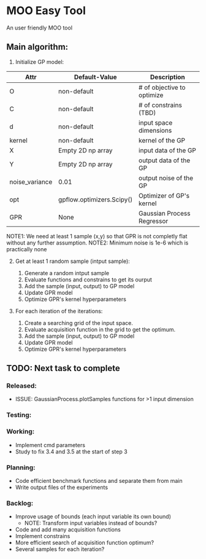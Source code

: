 # MOO Easy Tool

An user friendly MOO tool

## Main algorithm:

1. Initialize GP model: 

| Attr           | Default-Value             | Description                |
|----------------|---------------------------|----------------------------|
| O              | non-default               | # of objective to optimize |
| C              | non-default               | # of constrains (TBD)      |
| d              | non-default               | input space dimensions     |
| kernel         | non-default               | kernel of the GP           |
| X              | Empty 2D np array         | input data of the GP       |
| Y              | Empty 2D np array         | output data of the GP      |
| noise_variance | 0.01                      | output noise of the GP     |
| opt            | gpflow.optimizers.Scipy() | Optimizer of GP's kernel   |
| GPR            | None                      | Gaussian Process Regressor |

NOTE1: We need at least 1 sample (x,y) so that GPR is not completly flat without any further assumption.
NOTE2: Minimum noise is 1e-6 which is practically none


2. Get at least 1 random sample (intput sample):
    1. Generate a random intput sample
    2. Evaluate functions and constrains to get its ourput
    3. Add the sample (input, output) to GP model 
    4. Update GPR model
    5. Optimize GPR's kernel hyperparameters

3. For each iteration of the iterations:
    1. Create a searching grid of the input space.
    2. Evaluate acquisition function in the grid to get the optimum.
    3. Add the sample (input, output) to GP model 
    4. Update GPR model
    5. Optimize GPR's kernel hyperparameters


## TODO: Next task to complete

### Released:

* ISSUE: GaussianProcess.plotSamples functions for >1 input dimension

### Testing:

### Working:

* Implement cmd parameters
* Study to fix 3.4 and 3.5 at the start of step 3

### Planning:

* Code efficient benchmark functions and separate them from main
* Write output files of the experiments
### Backlog:

* Improve usage of bounds (each input variable its own bound) 
    * NOTE: Transform input variables instead of bounds?
* Code and add many acquisition functions
* Implement constrains
* More efficient search of acquisition function optimum?
* Several samples for each iteration?
